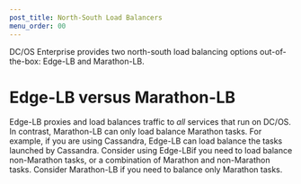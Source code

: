 ```yaml
---
post_title: North-South Load Balancers
menu_order: 00
---
```


DC/OS Enterprise provides two north-south load balancing options out-of-the-box: Edge-LB and Marathon-LB.

# Edge-LB versus Marathon-LB

Edge-LB proxies and load balances traffic to _all_ services that run on DC/OS. In contrast, Marathon-LB can only load balance Marathon tasks. For example, if you are using Cassandra, Edge-LB can load balance the tasks launched by Cassandra. <!-- more is needed here. If I understand right, there's no real reason for an enterprise user to use Marathon-LB at all? --> Consider using Edge-LBif you need to load balance non-Marathon tasks, or a combination of Marathon and non-Marathon tasks. Consider Marathon-LB if you need to balance only Marathon tasks. <!-- this is sort of placeholder text because it's pretty obvious -->
